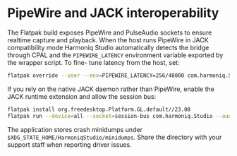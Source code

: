 # PipeWire and JACK interoperability

The Flatpak build exposes PipeWire and PulseAudio sockets to ensure realtime
capture and playback. When the host runs PipeWire in JACK compatibility mode
Harmoniq Studio automatically detects the bridge through CPAL and the
`PIPEWIRE_LATENCY` environment variable exported by the wrapper script. To fine-
tune latency from the host, set:

```bash
flatpak override --user --env=PIPEWIRE_LATENCY=256/48000 com.harmoniq.Studio
```

If you rely on the native JACK daemon rather than PipeWire, enable the JACK
runtime extension and allow the session bus:

```bash
flatpak install org.freedesktop.Platform.GL.default//23.08
flatpak run --device=all --socket=session-bus com.harmoniq.Studio --audio-backend jack
```

The application stores crash minidumps under
`$XDG_STATE_HOME/HarmoniqStudio/minidumps`. Share the directory with your
support staff when reporting driver issues.
